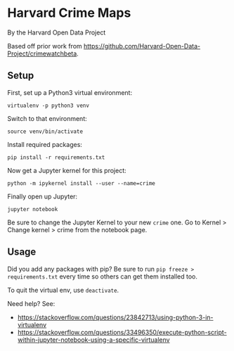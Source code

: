 # Harvard Crime Maps

By the Harvard Open Data Project


Based off prior work from https://github.com/Harvard-Open-Data-Project/crimewatchbeta.

## Setup

First, set up a Python3 virtual environment:

```
virtualenv -p python3 venv
```

Switch to that environment:

```
source venv/bin/activate
```

Install required packages:

```
pip install -r requirements.txt
```

Now get a Jupyter kernel for this project:

```
python -m ipykernel install --user --name=crime
```

Finally open up Jupyter:

```
jupyter notebook
```

Be sure to change the Jupyter Kernel to your new `crime` one. Go to Kernel > Change kernel > crime from the notebook page.

## Usage

Did you add any packages with pip? Be sure to run `pip freeze > requirements.txt` every time so others can get them installed too.

To quit the virtual env, use `deactivate`.

Need help? See:

* <https://stackoverflow.com/questions/23842713/using-python-3-in-virtualenv>
* <https://stackoverflow.com/questions/33496350/execute-python-script-within-jupyter-notebook-using-a-specific-virtualenv>
